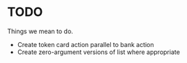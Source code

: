 TODO
====

Things we mean to do.

* Create token card action parallel to bank action
* Create zero-argument versions of list where appropriate
